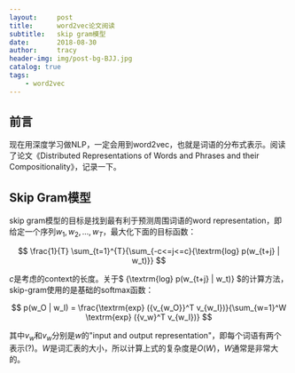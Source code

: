 ```yaml
---
layout:     post
title:      word2vec论文阅读
subtitle:   skip gram模型
date:       2018-08-30
author:     tracy
header-img: img/post-bg-BJJ.jpg
catalog: true
tags:
    - word2vec
---
```



## 前言

现在用深度学习做NLP，一定会用到word2vec，也就是词语的分布式表示。阅读了论文《Distributed Representations of Words and Phrases and their Compositionality》，记录一下。

## Skip Gram模型

skip gram模型的目标是找到最有利于预测周围词语的word representation，即给定一个序列$w_1, w_2, ..., w_T$，最大化下面的目标函数：

$$ \frac{1}{T} \sum_{t=1}^{T}{\sum_{-c<=j<=c}{\textrm{log} p(w_{t+j} | w_t)}} $$

$c$是考虑的context的长度。关于$ {\textrm{log} p(w_{t+j} | w_t)} $的计算方法，skip-gram使用的是基础的softmax函数：

$$ p(w_O | w_I) = \frac{\textrm{exp} ({v_{w_O}}^T v_{w_I})}{\sum_{w=1}^W \textrm{exp} ({v_w}^T v_{w_I})} $$

其中$v_w$和$v_w$分别是$w$的"input and output representation"，即每个词语有两个表示(?)。$W$是词汇表的大小，所以计算上式的复杂度是$O(W)$，$W$通常是非常大的。